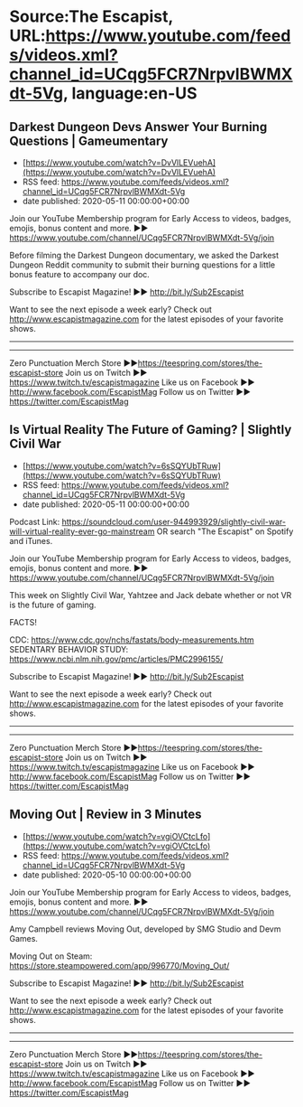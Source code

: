 # Source:The Escapist, URL:https://www.youtube.com/feeds/videos.xml?channel_id=UCqg5FCR7NrpvlBWMXdt-5Vg, language:en-US

## Darkest Dungeon Devs Answer Your Burning Questions | Gameumentary
 - [https://www.youtube.com/watch?v=DvVlLEVuehA](https://www.youtube.com/watch?v=DvVlLEVuehA)
 - RSS feed: https://www.youtube.com/feeds/videos.xml?channel_id=UCqg5FCR7NrpvlBWMXdt-5Vg
 - date published: 2020-05-11 00:00:00+00:00

Join our YouTube Membership program for Early Access to videos, badges, emojis, bonus content and more. ►► https://www.youtube.com/channel/UCqg5FCR7NrpvlBWMXdt-5Vg/join

Before filming the Darkest Dungeon documentary, we asked the Darkest Dungeon Reddit community to submit their burning questions for a little bonus feature to accompany our doc. 

Subscribe to Escapist Magazine! ►► http://bit.ly/Sub2Escapist

Want to see the next episode a week early? Check out http://www.escapistmagazine.com for the latest episodes of your favorite shows.

---



---


Zero Punctuation Merch Store ►►https://teespring.com/stores/the-escapist-store
Join us on Twitch ►► https://www.twitch.tv/escapistmagazine 
Like us on Facebook ►► http://www.facebook.com/EscapistMag
Follow us on Twitter ►► https://twitter.com/EscapistMag

## Is Virtual Reality The Future of Gaming? | Slightly Civil War
 - [https://www.youtube.com/watch?v=6sSQYUbTRuw](https://www.youtube.com/watch?v=6sSQYUbTRuw)
 - RSS feed: https://www.youtube.com/feeds/videos.xml?channel_id=UCqg5FCR7NrpvlBWMXdt-5Vg
 - date published: 2020-05-11 00:00:00+00:00

Podcast Link: https://soundcloud.com/user-944993929/slightly-civil-war-will-virtual-reality-ever-go-mainstream OR search "The Escapist" on Spotify and iTunes.

Join our YouTube Membership program for Early Access to videos, badges, emojis, bonus content and more. ►► https://www.youtube.com/channel/UCqg5FCR7NrpvlBWMXdt-5Vg/join

This week on Slightly Civil War, Yahtzee and Jack debate whether or not VR is the future of gaming.

FACTS! 

CDC: https://www.cdc.gov/nchs/fastats/body-measurements.htm
SEDENTARY BEHAVIOR STUDY: https://www.ncbi.nlm.nih.gov/pmc/articles/PMC2996155/

Subscribe to Escapist Magazine! ►► http://bit.ly/Sub2Escapist

Want to see the next episode a week early? Check out http://www.escapistmagazine.com for the latest episodes of your favorite shows.

---



---


Zero Punctuation Merch Store ►►https://teespring.com/stores/the-escapist-store
Join us on Twitch ►► https://www.twitch.tv/escapistmagazine 
Like us on Facebook ►► http://www.facebook.com/EscapistMag
Follow us on Twitter ►► https://twitter.com/EscapistMag

## Moving Out | Review in 3 Minutes
 - [https://www.youtube.com/watch?v=vgiOVCtcLfo](https://www.youtube.com/watch?v=vgiOVCtcLfo)
 - RSS feed: https://www.youtube.com/feeds/videos.xml?channel_id=UCqg5FCR7NrpvlBWMXdt-5Vg
 - date published: 2020-05-10 00:00:00+00:00

Join our YouTube Membership program for Early Access to videos, badges, emojis, bonus content and more. ►► https://www.youtube.com/channel/UCqg5FCR7NrpvlBWMXdt-5Vg/join

Amy Campbell reviews Moving Out, developed by SMG Studio and Devm Games. 

Moving Out on Steam: https://store.steampowered.com/app/996770/Moving_Out/

Subscribe to Escapist Magazine! ►► http://bit.ly/Sub2Escapist

Want to see the next episode a week early? Check out http://www.escapistmagazine.com for the latest episodes of your favorite shows.

---



---


Zero Punctuation Merch Store ►►https://teespring.com/stores/the-escapist-store
Join us on Twitch ►► https://www.twitch.tv/escapistmagazine 
Like us on Facebook ►► http://www.facebook.com/EscapistMag
Follow us on Twitter ►► https://twitter.com/EscapistMag

